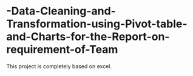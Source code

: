 # -Data-Cleaning-and-Transformation-using-Pivot-table-and-Charts-for-the-Report-on-requirement-of-Team
This project is completely based on excel.
